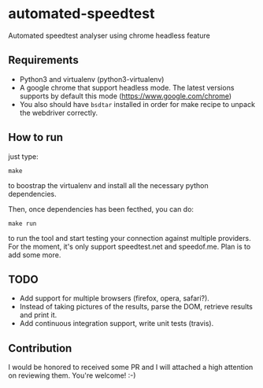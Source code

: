 # automated-speedtest
Automated speedtest analyser using chrome headless feature

## Requirements

 - Python3 and virtualenv (python3-virtualenv)
 - A google chrome that support headless mode. The latest versions supports by default this mode (https://www.google.com/chrome)
 - You also should have `bsdtar` installed in order for make recipe to unpack the webdriver correctly.
 
## How to run

just type: 
```
make
```
to boostrap the virtualenv and install all the necessary python dependencies.

Then, once dependencies has been fecthed, you can do: 
```
make run
```
to run the tool and start testing your connection against multiple providers. 
For the moment, it's only support speedtest.net and speedof.me. Plan is to add some more. 

## TODO

 - Add support for multiple browsers (firefox, opera, safari?).
 - Instead of taking pictures of the results, parse the DOM, retrieve results and print it.
 - Add continuous integration support, write unit tests (travis).

## Contribution

I would be honored to received some PR and I will attached a high attention on reviewing them. You're welcome! :-)
